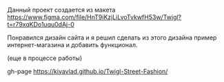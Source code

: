 Данный проект создается из макета 
https://www.figma.com/file/HnT9iKzjLiLvoTvkwfH53w/Twigl?t=r79xqKDo1uqu0dAj-0

Понравился дизайн сайта и я решил сделать из этого дизайна пример интернет-магазина и добавить функционал.

(еще в процессе работы)

gh-page 
https://kivavlad.github.io/Twigl-Street-Fashion/
